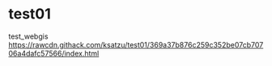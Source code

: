 # test01
test_webgis
https://rawcdn.githack.com/ksatzu/test01/369a37b876c259c352be07cb70706a4dafc57566/index.html
